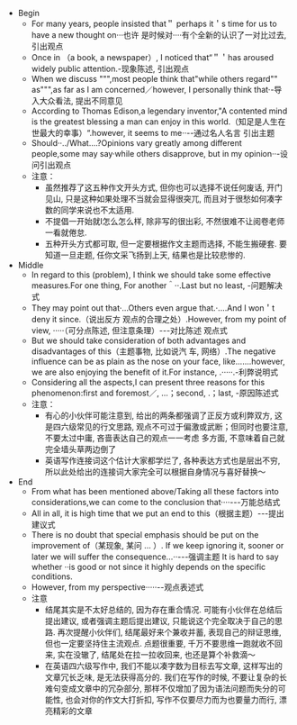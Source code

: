 - Begin
  - For many years, people insisted that＂ perhaps it＇s time for us to have a new thought on···也许 是时候对····有个全新的认识了一对比过去, 引出观点
  - Once in （a book,  a newspaper）,  I noticed that“＂＇has aroused widely public attention.-现象陈述, 引出观点
  - When we discuss """,most people think that"while others regard"" as""",as far as I am concerned／however, I personally think that·-导入大众看法, 提出不同意见
  - According to Thomas Edison,a legendary inventor,"A contented mind is the greatest blessing a man can enjoy in this world.（知足是人生在世最大的幸事）“.however, it seems to me··--通过名人名言 引出主题
  - Should··../What....?Opinions vary greatly among different people,some may say·while others disapprove, but in my opinion··-设问引出观点
  - 注意：
    - 虽然推荐了这五种作文开头方式, 但你也可以选择不说任何废话, 开门见山, 只是这种如果处理不当就会显得很突兀, 而且对于很愁如何凑字数的同学来说也不太适用.
    - 不提倡一开始就I怎么怎么样, 除非写的很出彩, 不然很难不让阅卷老师一看就倦怠.
    - 五种开头方式都可取, 但一定要根据作文主题而选择, 不能生搬硬套. 要知道一旦走题, 任你文采飞扬到上天, 结果也是比较悲惨的.
- Middle
  - In regard to this (problem), I think we should take some effective measures.For one thing, For another＾··.Last but no least, -问题解决式
  - They may point out that·...Others even argue that.·....And I won＇t deny it since.（说出反方 观点的合理之处）.However, from my point of view, ·····（可分点陈述, 但注意条理）---对比陈述 观点式
  - But we should take consideration of both advantages and disadvantages of this（主题事物, 比如说汽 车, 网络）.The negative influence can be as plain as the nose on your face, like.......however, we are also enjoying the benefit of it.For instance, .·····.-利弊说明式
  - Considering all the aspects,I can present three reasons for this phenomenon:first and foremost／, ...；second, .；last, -原因陈述式
  - 注意：
    - 有心的小伙伴可能注意到, 给出的两条都强调了正反方或利弊双方, 这是四六级常见的行文思路, 观点不可过于偏激或武断；但同时也要注意, 不要太过中庸, 吝啬表达自己的观点一一考虑 多方面, 不意味着自己就完全墙头草两边倒了
    - 英语写作连接词这个估计大家都学烂了, 各种表达方式也是层出不穷, 所以此处给出的连接词大家完全可以根据自身情况与喜好替换～
- End
  - From what has been mentioned above/Taking all these factors into considerations,we can come to the conclusion that····---万能总结式
  - All in all,  it is high time that we put an end to this（根据主题）---提出建议式
  - There is no doubt that special emphasis should be put on the improvement of（某现象, 某问 ... ）. If we keep ignoring it,  sooner or later we will suffer the consequence...··---强调主题 It is hard to say whether ··is good or not since it highly depends on the specific conditions.
  - However, from my perspective·····--观点表述式
  - 注意
    - 结尾其实是不太好总结的, 因为存在重合情况. 可能有小伙伴在总结后提出建议, 或者强调主题后提出建议, 只能说这个完全取决于自己的思路. 再次提醒小伙伴们, 结尾最好来个兼收并蓄, 表现自己的辩证思维, 但也一定要坚持住主流观点. 点题很重要, 千万不要思维一跑就收不回来, 实在没辙了, 结尾处在拉一拉收回来, 也还是算个补救滴～
    - 在英语四六级写作中, 我们不能以凑字数为目标去写文章, 这样写出的文章冗长乏味, 是无法获得高分的. 我们在写作的时候, 不要让复杂的长难句变成文章中的冗杂部分, 那样不仅增加了因为语法问题而失分的可能性, 也会对你的作文大打折扣, 写作不仅要尽力而为也要量力而行, 漂亮精彩的文章